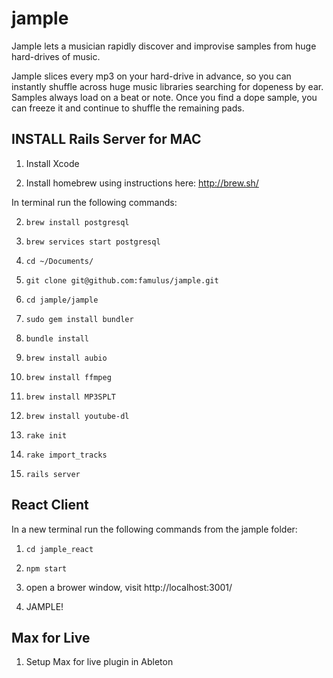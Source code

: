 jample
======

Jample lets a musician rapidly discover and improvise samples from huge hard-drives of music.


Jample slices every mp3 on your hard-drive in advance, so you can instantly shuffle across huge music libraries searching for dopeness by ear. Samples always load on a beat or note. Once you find a dope sample, you can freeze it and continue to shuffle the remaining pads.







## INSTALL Rails Server for MAC

1) Install Xcode

2) Install homebrew using instructions here: http://brew.sh/

In terminal run the following commands:

2) `brew install postgresql`


5) `brew services start postgresql`

6) `cd ~/Documents/`

7) `git clone git@github.com:famulus/jample.git`

8) `cd jample/jample`

9) `sudo gem install bundler`

10) `bundle install`

11) `brew install aubio`

12) `brew install ffmpeg`

13) `brew install MP3SPLT`

14) `brew install youtube-dl`

15) `rake init`

16) `rake import_tracks`

17) `rails server`


## React Client

In a new terminal run the following commands from the jample folder:

1) `cd jample_react`

2) `npm start`

3) open a brower window, visit http://localhost:3001/

4) JAMPLE!

## Max for Live

1) Setup Max for live plugin in Ableton




